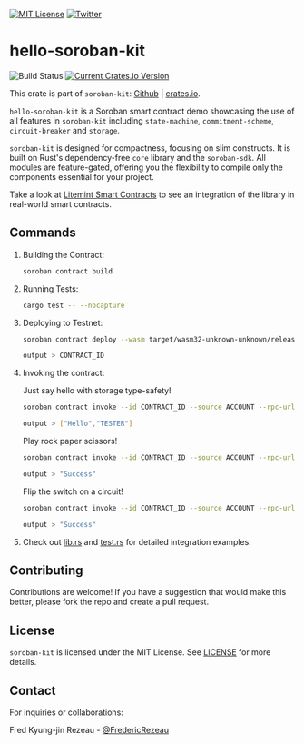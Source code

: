 [![MIT License][license-shield]][license-url]
[![Twitter][twitter-shield]][twitter-url]

# hello-soroban-kit
![Build Status](https://github.com/FredericRezeau/soroban-kit/actions/workflows/rust.yml/badge.svg)
[![Current Crates.io Version](https://img.shields.io/crates/v/soroban-kit.svg)](https://crates.io/crates/soroban-kit)

This crate is part of `soroban-kit`: [Github](https://github.com/FredericRezeau/soroban-kit) | [crates.io](https://crates.io/crates/soroban-kit).

`hello-soroban-kit` is a Soroban smart contract demo showcasing the use of all features in `soroban-kit` including `state-machine`, `commitment-scheme`, `circuit-breaker` and `storage`.

`soroban-kit` is designed for compactness, focusing on slim constructs. It is built on Rust's dependency-free `core` library and the `soroban-sdk`. All modules are feature-gated, offering you the flexibility to compile only the components essential for your project.

Take a look at [Litemint Smart Contracts]([src/lib.rs](https://github.com/litemint/litemint-soroban-contracts)) to see an integration of the library in real-world smart contracts.

## Commands

1. Building the Contract:
   ```sh
   soroban contract build
   ```
2. Running Tests:
   ```sh
   cargo test -- --nocapture
   ```
3. Deploying to Testnet:
   
   ```sh
   soroban contract deploy --wasm target/wasm32-unknown-unknown/release/hello_soroban_kit.wasm --rpc-url https://soroban-testnet.stellar.org:443 --network-passphrase "Test SDF Network ; September 2015" --source ACCOUNT
   ```
   ```sh
   output > CONTRACT_ID
   ```
4. Invoking the contract:
   
   Just say hello with storage type-safety!
   ```sh
   soroban contract invoke --id CONTRACT_ID --source ACCOUNT --rpc-url https://soroban-testnet.stellar.org:443 --network-passphrase "Test SDF Network ; September 2015" -- hello --newcomer TESTER
   ```
   ```sh
   output > ["Hello","TESTER"]
   ```

   Play rock paper scissors!
   ```sh
   soroban contract invoke --id CONTRACT_ID --source ACCOUNT --rpc-url https://soroban-testnet.stellar.org:443 --network-passphrase "Test SDF Network ; September 2015" -- rock_paper_scissors
   ```
   ```sh
   output > "Success"
   ```

   Flip the switch on a circuit!
   ```sh
   soroban contract invoke --id CONTRACT_ID --source ACCOUNT --rpc-url https://soroban-testnet.stellar.org:443 --network-passphrase "Test SDF Network ; September 2015" -- circuit_breaker
   ```
   ```sh
   output > "Success"
   ```
5. Check out [lib.rs](src/lib.rs) and [test.rs](src/test.rs) for detailed integration examples.
   

## Contributing

Contributions are welcome! If you have a suggestion that would make this better, please fork the repo and create a pull request.

## License

`soroban-kit` is licensed under the MIT License. See [LICENSE](LICENSE) for more details.


## Contact

For inquiries or collaborations:

Fred Kyung-jin Rezeau - [@FredericRezeau](https://twitter.com/fredericrezeau)

[license-shield]: https://img.shields.io/github/license/FredericRezeau/soroban-kit.svg?style=for-the-badge
[license-url]: https://github.com/FredericRezeau/soroban-kit/blob/master/LICENSE
[twitter-shield]: https://img.shields.io/badge/-Twitter-black.svg?style=for-the-badge&logo=twitter&colorB=555
[twitter-url]: https://twitter.com/fredericrezeau